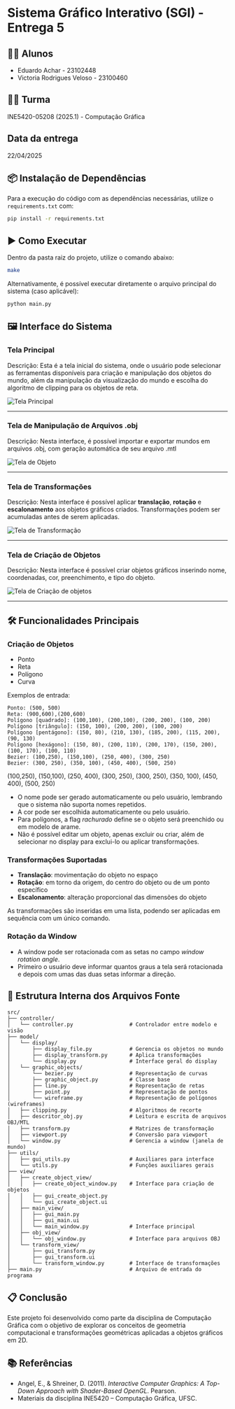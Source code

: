 # Sistema Gráfico Interativo (SGI) - Entrega 5

## 👨‍🎓 Alunos
- Eduardo Achar - 23102448  
- Victoria Rodrigues Veloso - 23100460  

## 🧑‍🏫 Turma
INE5420-05208 (2025.1) - Computação Gráfica

## Data da entrega
22/04/2025

## 📦 Instalação de Dependências 

Para a execução do código com as dependências necessárias, utilize o `requirements.txt` com:

```sh
pip install -r requirements.txt
```

## ▶️ Como Executar  

Dentro da pasta raiz do projeto, utilize o comando abaixo:

```sh
make
```

Alternativamente, é possível executar diretamente o arquivo principal do sistema (caso aplicável):

```sh
python main.py
```

## 🖼️ Interface do Sistema

### Tela Principal

Descrição: Esta é a tela inicial do sistema, onde o usuário pode selecionar as ferramentas disponíveis para criação e manipulação dos objetos do mundo, além da manipulação da visualização do mundo e escolha do algoritmo de clipping para os objetos de reta.

![Tela Principal](assets/images/tela_principal.png)

---

### Tela de Manipulação de Arquivos .obj

Descrição: Nesta interface, é possível importar e exportar mundos em arquivos .obj, com geração automática de seu arquivo .mtl

![Tela de Objeto](assets/images/tela_objeto.png)

---

### Tela de Transformações

Descrição: Nesta interface é possível aplicar **translação**, **rotação** e **escalonamento** aos objetos gráficos criados. Transformações podem ser acumuladas antes de serem aplicadas.

![Tela de Transformação](assets/images/tela_transformada.png)

---

### Tela de Criação de Objetos

Descrição: Nesta interface é possível criar objetos gráficos inserindo nome, coordenadas, cor, preenchimento, e tipo do objeto.

![Tela de Criação de objetos](assets/images/tela_criacao_objetos.png)

---

## 🛠️ Funcionalidades Principais

### Criação de Objetos
- Ponto
- Reta
- Polígono
- Curva

Exemplos de entrada:
```
Ponto: (500, 500)
Reta: (900,600),(200,600)
Polígono [quadrado]: (100,100), (200,100), (200, 200), (100, 200)
Polígono [triângulo]: (150, 100), (200, 200), (100, 200)
Polígono [pentágono]: (150, 80), (210, 130), (185, 200), (115, 200), (90, 130)
Polígono [hexágono]: (150, 80), (200, 110), (200, 170), (150, 200), (100, 170), (100, 110)
Bezier: (100,250), (150,100), (250, 400), (300, 250)
Bezier: (300, 250), (350, 100), (450, 400), (500, 250)
```
(100,250), (150,100), (250, 400), (300, 250), (300, 250), (350, 100), (450, 400), (500, 250)

- O nome pode ser gerado automaticamente ou pelo usuário, lembrando que o sistema não suporta nomes repetidos.
- A cor pode ser escolhida automaticamente ou pelo usuário.
- Para polígonos, a flag *rachurado* define se o objeto será preenchido ou em modelo de arame.
- Não é possível editar um objeto, apenas excluir ou criar, além de selecionar no display para exclui-lo ou aplicar transformações.

### Transformações Suportadas
- **Translação**: movimentação do objeto no espaço
- **Rotação**: em torno da origem, do centro do objeto ou de um ponto específico
- **Escalonamento**: alteração proporcional das dimensões do objeto

As transformações são inseridas em uma lista, podendo ser aplicadas em sequência com um único comando.

### Rotação da Window
- A window pode ser rotacionada com as setas no campo *window rotation angle*.
- Primeiro o usuário deve informar quantos graus a tela será rotacionada e depois com umas das duas setas informar a direção. 

## 🧠 Estrutura Interna dos Arquivos Fonte

```
src/
├── controller/
│   └── controller.py                  # Controlador entre modelo e visão
├── model/
│   └── display/                       
│       ├── display_file.py            # Gerencia os objetos no mundo
│       ├── display_transform.py       # Aplica transformações
│       └── display.py                 # Interface geral do display
│   └── graphic_objects/
│       └── bezier.py                  # Representação de curvas
│       ├── graphic_object.py          # Classe base
│       ├── line.py                    # Representação de retas
│       ├── point.py                   # Representação de pontos
│       └── wireframe.py               # Representação de polígonos (wireframes)
│   ├── clipping.py                    # Algoritmos de recorte
│   ├── descritor_obj.py               # Leitura e escrita de arquivos OBJ/MTL
│   ├── transform.py                   # Matrizes de transformação
│   ├── viewport.py                    # Conversão para viewport
│   └── window.py                      # Gerencia a window (janela de mundo)
├── utils/
│   ├── gui_utils.py                   # Auxiliares para interface
│   └── utils.py                       # Funções auxiliares gerais
├── view/
│   ├── create_object_view/
│   │   ├── create_object_window.py    # Interface para criação de objetos
│   │   ├── gui_create_object.py       
│   │   └── gui_create_object.ui        
│   ├── main_view/
│   │   ├── gui_main.py
│   │   ├── gui_main.ui
│   │   └── main_window.py             # Interface principal
│   ├── obj_view/
│   │   └── obj_window.py              # Interface para arquivos OBJ
│   └── transform_view/
│       ├── gui_transform.py
│       ├── gui_transform.ui
│       └── transform_window.py        # Interface de transformações
├── main.py                            # Arquivo de entrada do programa
```

## 📋 Conclusão

Este projeto foi desenvolvido como parte da disciplina de Computação Gráfica com o objetivo de explorar os conceitos de geometria computacional e transformações geométricas aplicadas a objetos gráficos em 2D.

## 📚 Referências

- Angel, E., & Shreiner, D. (2011). *Interactive Computer Graphics: A Top-Down Approach with Shader-Based OpenGL*. Pearson.
- Materiais da disciplina INE5420 – Computação Gráfica, UFSC.
